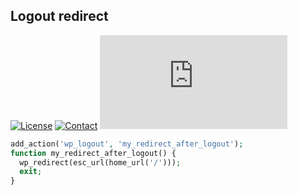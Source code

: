 ## Logout redirect
[![License](https://img.shields.io/github/license/dedewiweka/snippets?color=brightgreen)](https://github.com/dedewiweka/snippets/blob/main/LICENSE) [![Contact](https://img.shields.io/badge/contact-Dede%20Wiweka-orange)](https://dede.wiweka.com/development) ![File size](https://img.shields.io/github/size/dedewiweka/snippets/Users/logout-redirect.md) 
```php
add_action('wp_logout', 'my_redirect_after_logout');
function my_redirect_after_logout() {
  wp_redirect(esc_url(home_url('/')));
  exit;
}
```